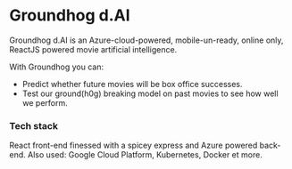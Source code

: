 # Groundhog d.AI

Groundhog d.AI is an Azure-cloud-powered, mobile-un-ready, online only, ReactJS powered movie artificial intelligence.

With Groundhog you can:
  - Predict whether future movies will be box office successes.
  - Test our ground(h0g) breaking model on past movies to see how well we perform.
  
### Tech stack
React front-end finessed with a spicey express and Azure powered back-end. Also used: Google Cloud Platform, Kubernetes, Docker et more.
